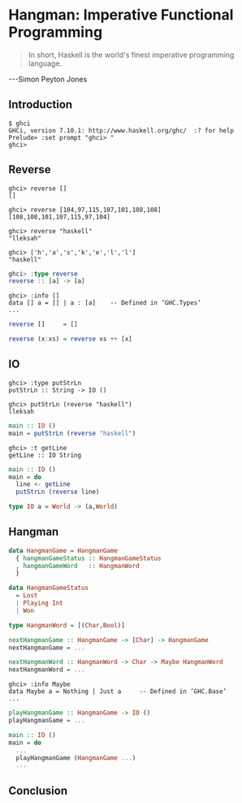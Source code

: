 # Hangman: Imperative Functional Programming

> In short, Haskell is the world's finest imperative programming
> language.

---Simon Peyton Jones

## Introduction

```
$ ghci
GHCi, version 7.10.1: http://www.haskell.org/ghc/  :? for help
Prelude> :set prompt "ghci> "
ghci>
```

## Reverse

```
ghci> reverse []
[]
```

```
ghci> reverse [104,97,115,107,101,108,108]
[108,108,101,107,115,97,104]
```

```
ghci> reverse "haskell"
"lleksah"
```

```
ghci> ['h','a','s','k','e','l','l']
"haskell"
```

```haskell
ghci> :type reverse
reverse :: [a] -> [a]
```

```
ghci> :info []
data [] a = [] | a : [a] 	-- Defined in ‘GHC.Types’
...
```

```haskell
reverse []     = []
```

```haskell
reverse (x:xs) = reverse xs ++ [x]
```

## IO

```
ghci> :type putStrLn
putStrLn :: String -> IO ()
```

```
ghci> putStrLn (reverse "haskell")
lleksah
```

```haskell
main :: IO ()
main = putStrLn (reverse "haskell")
```

```
ghci> :t getLine
getLine :: IO String
```

```haskell
main :: IO ()
main = do
  line <- getLine
  putStrLn (reverse line)
```

```haskell
type IO a = World -> (a,World)
```

## Hangman

```haskell
data HangmanGame = HangmanGame
  { hangmanGameStatus :: HangmanGameStatus
  , hangmanGameWord   :: HangmanWord
  }
```

```haskell
data HangmanGameStatus
  = Lost
  | Playing Int
  | Won
```

```haskell
type HangmanWord = [(Char,Bool)]
```

```haskell
nextHangmanGame :: HangmanGame -> [Char] -> HangmanGame
nextHangmanGame = ...
```

```haskell
nextHangmanWord :: HangmanWord -> Char -> Maybe HangmanWord
nextHangmanWord = ...
```

```
ghci> :info Maybe
data Maybe a = Nothing | Just a 	-- Defined in ‘GHC.Base’
...
```

```haskell
playHangmanGame :: HangmanGame -> IO ()
playHangmanGame = ...
```

```haskell
main :: IO ()
main = do
  ...
  playHangmanGame (HangmanGame ...)
  ...
```

## Conclusion
